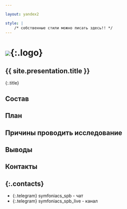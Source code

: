 ```yaml
---

layout: yandex2

style: |
    /* собственные стили можно писать здесь!! */
---
```


# ![](pictures/symfoniacs-spb-logo-version-0.svg){:.logo}

## {{ site.presentation.title }}
{:.title}

## Состав ##

## План ##

## Причины проводить исследование ##

## Выводы ##

## Контакты
{:.contacts}
-------
<!-- center -->

- {:.telegram} symfoniacs_spb - чат
- {:.telegram} symfoniacs_spb_live - канал

<!-- right -->
